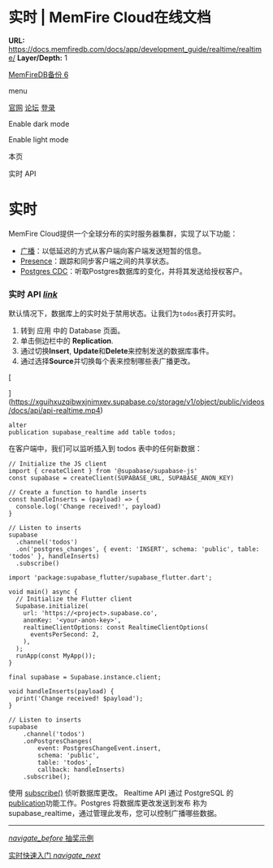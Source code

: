 # 实时 | MemFire Cloud在线文档

**URL:** https://docs.memfiredb.com/docs/app/development_guide/realtime/realtime/
**Layer/Depth:** 1

[MemFireDB备份 6](/)

menu

[官网](https://memfiredb.com/)
[论坛](https://community.memfiredb.com/)
[登录](https://cloud.memfiredb.com/auth/login)

Enable dark mode

Enable light mode

本页

实时 API

# 实时

MemFire Cloud提供一个全球分布的实时服务器集群，实现了以下功能：

* [广播](/docs/app/development_guide/realtime/realtime/#broadcast)：以低延迟的方式从客户端向客户端发送短暂的信息。
* [Presence](/docs/app/development_guide/realtime/realtime/#presence)：跟踪和同步客户端之间的共享状态。
* [Postgres CDC](/docs/app/development_guide/realtime/realtime/#postgres-cdc)：听取Postgres数据库的变化，并将其发送给授权客户。

### 实时 API [*link*](#%e5%ae%9e%e6%97%b6-api)

默认情况下，数据库上的实时处于禁用状态。让我们为`todos`表打开实时。

1. 转到 应用 中的 Database 页面。
2. 单击侧边栏中的 **Replication**.
3. 通过切换**Insert**, **Update**和**Delete**来控制发送的数据库事件。
4. 通过选择**Source**并切换每个表来控制哪些表广播更改。

[

](https://xguihxuzqibwxjnimxev.supabase.co/storage/v1/object/public/videos/docs/api/api-realtime.mp4)

```
alter
publication supabase_realtime add table todos;
```

在客户端中，我们可以监听插入到 todos 表中的任何新数据：

```
// Initialize the JS client
import { createClient } from '@supabase/supabase-js'
const supabase = createClient(SUPABASE_URL, SUPABASE_ANON_KEY)

// Create a function to handle inserts
const handleInserts = (payload) => {
  console.log('Change received!', payload)
}

// Listen to inserts
supabase
  .channel('todos')
  .on('postgres_changes', { event: 'INSERT', schema: 'public', table: 'todos' }, handleInserts)
  .subscribe()
```

```
import 'package:supabase_flutter/supabase_flutter.dart';

void main() async {
  // Initialize the Flutter client
  Supabase.initialize(
    url: 'https://<project>.supabase.co',
    anonKey: '<your-anon-key>',
    realtimeClientOptions: const RealtimeClientOptions(
      eventsPerSecond: 2,
    ),
  );
  runApp(const MyApp());
}

final supabase = Supabase.instance.client;

void handleInserts(payload) {
  print('Change received! $payload');
}

// Listen to inserts
supabase
    .channel('todos')
    .onPostgresChanges(
        event: PostgresChangeEvent.insert,
        schema: 'public',
        table: 'todos',
        callback: handleInserts)
    .subscribe();
```

使用 [subscribe()](/docs/app/sdkdocs/javascript/realtime/subscribe/) 侦听数据库更改。
Realtime API 通过 PostgreSQL 的[publication](/docs/app/development_guide/database/setting/replication/#publications)功能工作。Postgres 将数据库更改发送到发布
称为supabase\_realtime，通过管理此发布，您可以控制广播哪些数据。

---

[*navigate\_before* 抽奖示例](/docs/app/development_guide/functions/functionexample/raffle/)

[实时快速入门 *navigate\_next*](/docs/app/development_guide/realtime/quickstart/)